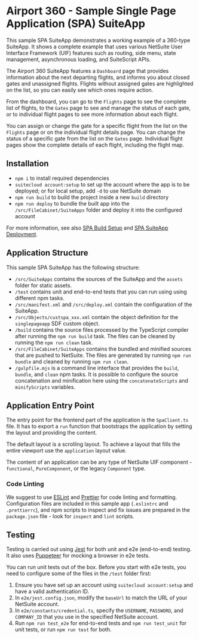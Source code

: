 # Airport 360 - Sample Single Page Application (SPA) SuiteApp

This sample SPA SuiteApp demonstrates a working example of a 360-type SuiteApp. It shows a complete example that uses various NetSuite User Interface Framework (UIF) features such as routing, side menu, state management, asynchronous loading, and SuiteScript APIs.

The Airport 360 SuiteApp features a `Dashboard` page that provides information about the next departing flights, and informs you about closed gates and unassigned flights. Flights without assigned gates are highlighted on the list, so you can easily see which ones require action. 

From the dashboard, you can go to the `Flights` page to see the complete list of flights, to the `Gates` page to see and manage the status of each gate, or to individual flight pages to see more information about each flight.

You can assign or change the gate for a specific flight from the list on the `Flights` page or on the individual flight details page. You can change the status of a specific gate from the list on the `Gates` page. Individual flight pages show the complete details of each flight, including the flight map.

## Installation
+ `npm i` to install required dependencies
+ `suitecloud account:setup` to set up the account where the app is to be deployed; or for local setup, add `-d` to use NetSuite domain
+ `npm run build` to build the project inside a new `build` directory
+ `npm run deploy` to bundle the built app into the `/src/FileCabinet/SuiteApps` folder and deploy it into the configured account

For more information, see also [SPA Build Setup](../README.md#build-setup) and [SPA SuiteApp Deployment](../README.md#suiteapp-deployment).

## Application Structure

This sample SPA SuiteApp has the following structure:
- `/src/SuiteApps` contains the sources of the SuiteApp and the `assets` folder for static assets.
- `/test` contains unit and end-to-end tests that you can run using using different npm tasks.
- `/src/manifest.xml` and `/src/deploy.xml` contain the configuration of the SuiteApp.
- `/src/Objects/custspa_xxx.xml` contain the object definition for the `singlepageapp` SDF custom object.
- `/build` contains the source files processed by the TypeScript compiler after running the `npm run build` task. The files can be cleaned by running the `npm run clean` task.
- `/src/FileCabinet/SuiteApps` contains the bundled and minified sources that are pushed to NetSuite. The files are generated by running `npm run bundle` and cleaned by running `npm run clean`.
- `/gulpfile.mjs` is a command line interface that provides the `build`, `bundle`, and `clean` npm tasks. It is possible to configure the source concatenation and minification here using the `concatenateScripts` and `minifyScripts` variables.

## Application Entry Point

The entry point for the frontend part of the application is the `SpaClient.ts` file. It has to export a `run` function that bootstraps the application by setting the layout and providing the content.

The default layout is a scrolling layout. To achieve a layout that fills the entire viewport use the `application` layout value.

The content of an application can be any type of NetSuite UIF component - `functional`, `PureComponent`, or the legacy `Component` type. 

### Code Linting

We suggest to use [ESLint](https://eslint.org/) and [Prettier](https://prettier.io/) for code linting and
formatting. Configuration files are included in this sample app (`.eslintrc` and `.prettierrc`), and npm scripts to inspect and fix issues are prepared in the `package.json` file - look for `inspect` and `lint` scripts.

## Testing

Testing is carried out using [Jest](https://jestjs.io/) for both unit and e2e (end-to-end) testing. It also uses [Puppeteer](https://pptr.dev/) for mocking a browser in e2e tests.

You can run unit tests out of the box. Before you start with e2e tests, you need to configure some of the files in the `/test` folder first:

1. Ensure you have set up an account using `suitecloud account:setup` and have a valid authentication ID.
2. In `e2e/jest.config.json`, modify the `baseUrl` to match the URL of your NetSuite account.
3. In `e2e/constants/credential.ts`, specify the `USERNAME`, `PASSWORD`, and `COMPANY_ID` that you use in the specified NetSuite account.
4. Run `npm run test_e2e` for end-to-end tests and `npm run test_unit` for unit tests, or run `npm run test` for both.